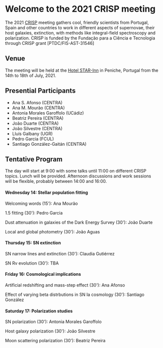 # Welcome to the 2021 CRISP meeting

The 2021 [CRISP](https://sn-crisp.github.io/CRISP/) meeting gathers cool, friendly scientists from Portugal, Spain and other countries to work in different aspects of supernovae, their host galaxies, extinction, with methods like integral-field spectroscopy and polarization. CRISP is funded by the Fundação para a
Ciência e Tecnologia through CRISP grant [PTDC/FIS-AST-31546]

## Venue

The meeting will be held at the [Hotel STAR-Inn](https://www.hotelstarinn.com/peniche/) in Peniche, Portugal from the 14th to 18th of July, 2021.

## Presential Participants 

- Ana S. Afonso (CENTRA)
- Ana M. Mourão (CENTRA)
- Antonia Morales Garoffolo (UCádiz)
- Beatriz Pereira (CENTRA)
- João Duarte (CENTRA)
- João Silvestre (CENTRA)
- Lluís Galbany (UGR)
- Pedro Garcia (FCUL)
- Santiago González-Gaitán (CENTRA)


## Tentative Program

The day will start at 9:00 with some talks until 11:00 on different CRISP topics. Lunch will be provided. Afternoon discussions and work sessions will be flexible, probably between 14:00 and 16:00.

#### Wednesday 14: Stellar population fitting

Welcoming words (15'): Ana Mourão

1.5 fitting (30'): Pedro Garcia

Dust attenuation in galaxies of the Dark Energy Survey (30'): João Duarte

Local and global photometry (30'): João Aguas

#### Thursday 15: SN extinction

SN narrow lines and extinction (30'): Claudia Gutiérrez

SN Rv evolution (30'): TBA


#### Friday 16: Cosmological implications

Artificial redshifting and mass-step effect (30'): Ana Afonso

Effect of varying beta distrbutions in SN Ia cosmology (30'): Santiago González


#### Saturday 17: Polarization studies

SN polarization (30'): Antonia Morales Garoffolo

Host galaxy polarization (30'): João Silvestre

Moon scattering polarization (30'): Beatriz Pereira

